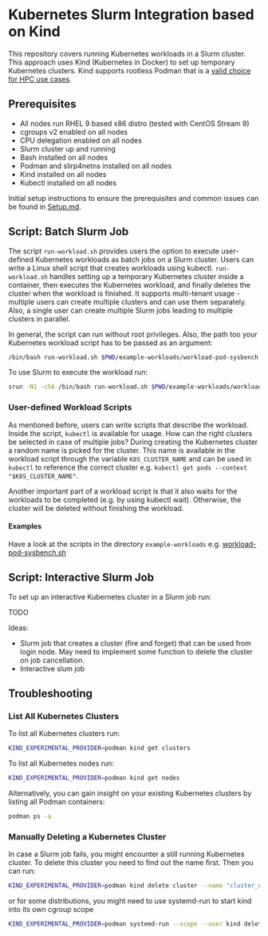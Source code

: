 # Kubernetes Slurm Integration based on Kind

This repository covers running Kubernetes workloads in a Slurm cluster. This approach uses Kind (Kubernetes in Docker) to set up temporary Kubernetes clusters. Kind supports rootless Podman that is a [valid choice for HPC use cases](https://www.redhat.com/en/blog/podman-paves-road-running-containerized-hpc-applications-exascale-supercomputers).

## Prerequisites

- All nodes run RHEL 9 based x86 distro (tested with CentOS Stream 9)
- cgroups v2 enabled on all nodes
- CPU delegation enabled on all nodes
- Slurm cluster up and running
- Bash installed on all nodes
- Podman and slirp4netns installed on all nodes
- Kind installed on all nodes
- Kubectl installed on all nodes

Initial setup instructions to ensure the prerequisites and common issues can be found in [Setup.md](Setup.md).

## Script: Batch Slurm Job
The script `run-workload.sh` provides users the option to execute user-defined Kubernetes workloads as batch jobs on a Slurm cluster.
Users can write a Linux shell script that creates workloads using kubectl.
`run-workload.sh` handles setting up a temporary Kubernetes cluster inside a container, 
then executes the Kubernetes workload, and finally deletes the cluster when the workload is finished.
It supports multi-tenant usage - multiple users can create multiple clusters and can use them separately. 
Also, a single user can create multiple Slurm jobs leading to multiple clusters in parallel.

In general, the script can run without root privileges. 
Also, the path too your Kubernetes workload script has to be passed as an argument:
```bash
/bin/bash run-workload.sh $PWD/example-workloads/workload-pod-sysbench.sh
```

To use Slurm to execute the workload run:
```bash
srun -N1 -c56 /bin/bash run-workload.sh $PWD/example-workloads/workload-pod-sysbench.sh
```

### User-defined Workload Scripts
As mentioned before, users can write scripts that describe the workload. Inside the script, `kubectl` is available for usage. 
How can the right clusters be selected in case of multiple jobs? 
During creating the Kubernetes cluster a random name is picked for the cluster. 
This name is available in the workload script through the variable `K8S_CLUSTER_NAME` and can be used in `kubectl` to reference the correct cluster e.g. `kubectl get pods --context "$K8S_CLUSTER_NAME"`. 

Another important part of a workload script is that it also waits for the workloads to be completed (e.g. by using kubectl wait). 
Otherwise, the cluster will be deleted without finishing the workload.

#### Examples
Have a look at the scripts in the directory `example-workloads` e.g. [workload-pod-sysbench.sh](example-workloads/workload-pod-sysbench.sh)

## Script: Interactive Slurm Job

To set up an interactive Kubernetes cluster in a Slurm job run:

TODO

Ideas:
- Slurm job that creates a cluster (fire and forget) that can be used from login node. 
May need to implement some function to delete the cluster on job cancellation.
- Interactive slum job
## Troubleshooting

### List All Kubernetes Clusters

To list all Kubernetes clusters run:
```bash
KIND_EXPERIMENTAL_PROVIDER=podman kind get clusters
```
To list all Kubernetes nodes run:
```bash
KIND_EXPERIMENTAL_PROVIDER=podman kind get nodes
```


Alternatively, you can gain insight on your existing Kubernetes clusters by listing all Podman containers:
```bash
podman ps -a
```

### Manually Deleting a Kubernetes Cluster 
In case a Slurm job fails, you might encounter a still running Kubernetes cluster. 
To delete this cluster you need to find out the name first.
Then you can run:
```bash
KIND_EXPERIMENTAL_PROVIDER=podman kind delete cluster --name "cluster_name"
```
or for some distributions, you might need to use systemd-run to start kind into its own cgroup scope
```bash
KIND_EXPERIMENTAL_PROVIDER=podman systemd-run --scope --user kind delete cluster --name "cluster_name"
```